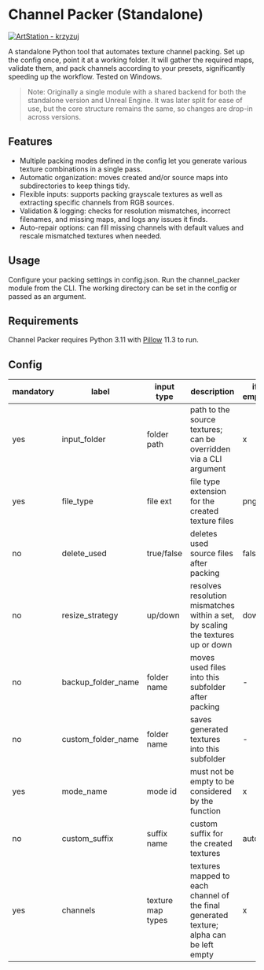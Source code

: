 # Channel Packer (Standalone)

[![ArtStation - krzyzuj](https://img.shields.io/badge/ArtStation-krzyzuj-blue?logo=artstation)](https://artstation.com/krzyzuj)

A standalone Python tool that automates texture channel packing. Set up the config once, point it at a working folder.
It will gather the required maps, validate them, and pack channels according to your presets, significantly speeding up the workflow.
Tested on Windows.

> Note: Originally a single module with a shared backend for both the standalone version and Unreal Engine.
It was later split for ease of use, but the core structure remains the same, so changes are drop-in across versions.


## Features
- Multiple packing modes defined in the config let you generate various texture combinations in a single pass.
- Automatic organization: moves created and/or source maps into subdirectories to keep things tidy.
- Flexible inputs: supports packing grayscale textures as well as extracting specific channels from RGB sources.
- Validation & logging: checks for resolution mismatches, incorrect filenames, and missing maps, and logs any issues it finds.
- Auto-repair options: can fill missing channels with default values and rescale mismatched textures when needed.

## Usage
Configure your packing settings in config.json.
Run the channel_packer module from the CLI.
The working directory can be set in the config or passed as an argument.

## Requirements
Channel Packer requires Python 3.11 with [Pillow](https://pillow.readthedocs.io/en/stable/index.html) 11.3 to run.

## Config
&NewLine;

| mandatory | label | input type | description | if empty 
|-----------|------------|-------------|-----------|-----------|
| yes | input_folder | folder path | path to the source textures; can be overridden via a CLI argument | x |
| yes | file_type | file ext | file type extension for the created texture files | png |
| no | delete_used | true/false | deletes used source files after packing | false |
| no | resize_strategy | up/down | resolves resolution mismatches within a set, by scaling the textures up or down | down |
| no | backup_folder_name | folder name | moves used files into this subfolder after packing | - |
| no | custom_folder_name | folder name | saves generated textures into this subfolder | - |
| yes | mode_name | mode id | must not be empty to be considered by the function | x |
| no |custom_suffix | suffix name | custom suffix for the created textures | auto|
| yes |channels | texture map types | textures mapped to each channel of the final generated texture; alpha can be left empty | x |
